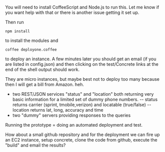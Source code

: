You will need to install CoffeeScript and Node.js to run this.  Let me know if you want help with that or there is another issue getting it set up.

Then run

    npm install

to install the modules and

    coffee deployone.coffee

to deploy an instance.  A few minutes later you should get an email (if you are listed in config.json) and then clicking on the test/Concrete links at the end of the shell output should work.

They are micro instances, but maybe best not to deploy too many because then I will get a bill from Amazon. heh.

- two REST/JSON services "status" and "location" both returning very basic information for a limited set of dummy phone numbers.
-- status returns carrier (sprint, tmobile,verizon) and locatable (true/false)
-- location returns lat, long, accuracy and time
- two "dummy" servers providing responses to the queries

Running the prototype = doing an automated deployment and test.

How about a small github repository and for the deployment we can fire up an EC2 instance, setup concrete, clone the code from github, execute the "build" and email the results?